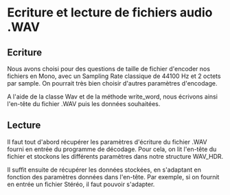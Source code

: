 # Ecriture et lecture de fichiers audio .WAV

## Ecriture

Nous avons choisi pour des questions de taille de fichier d'encoder nos fichiers en Mono, avec un Sampling Rate classique de 44100 Hz et 2 octets par sample. On pourrait très bien choisir d'autres paramètres d'encodage.

A l'aide de la classe Wav et de la méthode write_word, nous écrivons ainsi l'en-tête du fichier .WAV puis les données souhaitées.

## Lecture

Il faut tout d'abord récupérer les paramètres d'écriture du fichier .WAV fourni en entrée du programme de décodage. Pour cela, on lit l'en-tête du fichier et stockons les différents paramètres dans notre structure WAV_HDR.

Il suffit ensuite de récupérer les données stockées, en s'adaptant en fonction des paramètres données dans l'en-tête. Par exemple, si on fournit en entrée un fichier Stéréo, il faut pouvoir s'adapter.